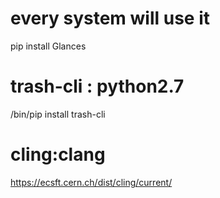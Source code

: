 # every system will use it
pip install Glances

# trash-cli : python2.7
/bin/pip install trash-cli

# cling:clang
https://ecsft.cern.ch/dist/cling/current/

